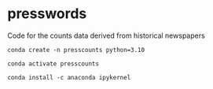# presswords
Code for the counts data derived from historical newspapers


```
conda create -n presscounts python=3.10
```

```
conda activate presscounts
```

```
conda install -c anaconda ipykernel
```
